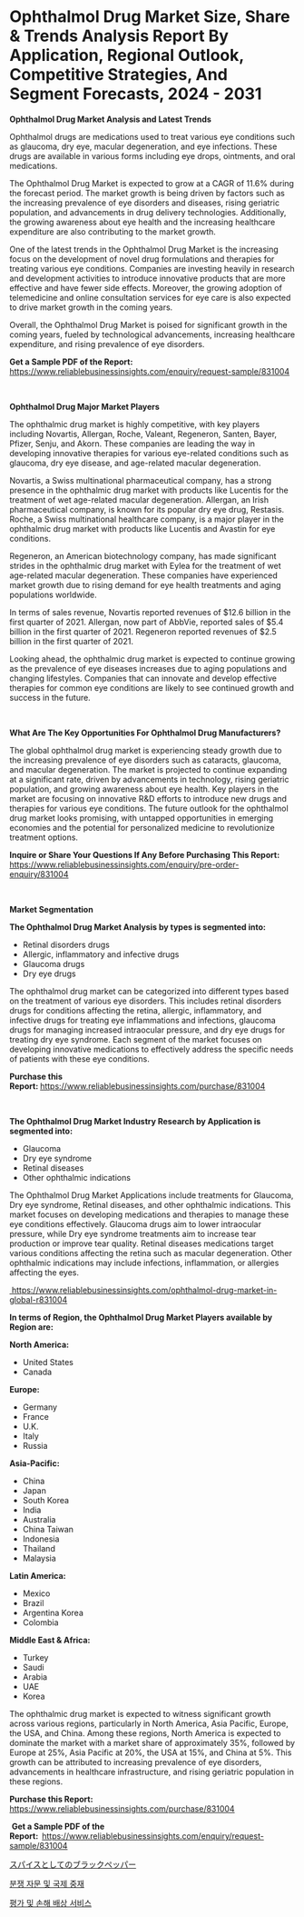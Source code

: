 <p><h1>Ophthalmol Drug Market Size, Share & Trends Analysis Report By Application, Regional Outlook, Competitive Strategies, And Segment Forecasts, 2024 - 2031</h1></p><p><strong>Ophthalmol Drug Market Analysis and Latest Trends</strong></p>
<p><p>Ophthalmol drugs are medications used to treat various eye conditions such as glaucoma, dry eye, macular degeneration, and eye infections. These drugs are available in various forms including eye drops, ointments, and oral medications.</p><p>The Ophthalmol Drug Market is expected to grow at a CAGR of 11.6% during the forecast period. The market growth is being driven by factors such as the increasing prevalence of eye disorders and diseases, rising geriatric population, and advancements in drug delivery technologies. Additionally, the growing awareness about eye health and the increasing healthcare expenditure are also contributing to the market growth.</p><p>One of the latest trends in the Ophthalmol Drug Market is the increasing focus on the development of novel drug formulations and therapies for treating various eye conditions. Companies are investing heavily in research and development activities to introduce innovative products that are more effective and have fewer side effects. Moreover, the growing adoption of telemedicine and online consultation services for eye care is also expected to drive market growth in the coming years.</p><p>Overall, the Ophthalmol Drug Market is poised for significant growth in the coming years, fueled by technological advancements, increasing healthcare expenditure, and rising prevalence of eye disorders.</p></p>
<p><strong>Get a Sample PDF of the Report:&nbsp;</strong> <a href="https://www.reliablebusinessinsights.com/enquiry/request-sample/831004">https://www.reliablebusinessinsights.com/enquiry/request-sample/831004</a></p>
<p>&nbsp;</p>
<p><strong>Ophthalmol Drug Major Market Players</strong></p>
<p><p>The ophthalmic drug market is highly competitive, with key players including Novartis, Allergan, Roche, Valeant, Regeneron, Santen, Bayer, Pfizer, Senju, and Akorn. These companies are leading the way in developing innovative therapies for various eye-related conditions such as glaucoma, dry eye disease, and age-related macular degeneration.</p><p>Novartis, a Swiss multinational pharmaceutical company, has a strong presence in the ophthalmic drug market with products like Lucentis for the treatment of wet age-related macular degeneration. Allergan, an Irish pharmaceutical company, is known for its popular dry eye drug, Restasis. Roche, a Swiss multinational healthcare company, is a major player in the ophthalmic drug market with products like Lucentis and Avastin for eye conditions.</p><p>Regeneron, an American biotechnology company, has made significant strides in the ophthalmic drug market with Eylea for the treatment of wet age-related macular degeneration. These companies have experienced market growth due to rising demand for eye health treatments and aging populations worldwide.</p><p>In terms of sales revenue, Novartis reported revenues of $12.6 billion in the first quarter of 2021. Allergan, now part of AbbVie, reported sales of $5.4 billion in the first quarter of 2021. Regeneron reported revenues of $2.5 billion in the first quarter of 2021.</p><p>Looking ahead, the ophthalmic drug market is expected to continue growing as the prevalence of eye diseases increases due to aging populations and changing lifestyles. Companies that can innovate and develop effective therapies for common eye conditions are likely to see continued growth and success in the future.</p></p>
<p>&nbsp;</p>
<p><strong>What Are The Key Opportunities For Ophthalmol Drug Manufacturers?</strong></p>
<p><p>The global ophthalmol drug market is experiencing steady growth due to the increasing prevalence of eye disorders such as cataracts, glaucoma, and macular degeneration. The market is projected to continue expanding at a significant rate, driven by advancements in technology, rising geriatric population, and growing awareness about eye health. Key players in the market are focusing on innovative R&D efforts to introduce new drugs and therapies for various eye conditions. The future outlook for the ophthalmol drug market looks promising, with untapped opportunities in emerging economies and the potential for personalized medicine to revolutionize treatment options.</p></p>
<p><strong>Inquire or Share Your Questions If Any Before Purchasing This Report:</strong> <a href="https://www.reliablebusinessinsights.com/enquiry/pre-order-enquiry/831004">https://www.reliablebusinessinsights.com/enquiry/pre-order-enquiry/831004</a></p>
<p>&nbsp;</p>
<p><strong>Market Segmentation</strong></p>
<p><strong>The Ophthalmol Drug Market Analysis by types is segmented into:</strong></p>
<p><ul><li>Retinal disorders drugs</li><li>Allergic, inflammatory and infective drugs</li><li>Glaucoma drugs</li><li>Dry eye drugs</li></ul></p>
<p><p>The ophthalmol drug market can be categorized into different types based on the treatment of various eye disorders. This includes retinal disorders drugs for conditions affecting the retina, allergic, inflammatory, and infective drugs for treating eye inflammations and infections, glaucoma drugs for managing increased intraocular pressure, and dry eye drugs for treating dry eye syndrome. Each segment of the market focuses on developing innovative medications to effectively address the specific needs of patients with these eye conditions.</p></p>
<p><strong>Purchase this Report:&nbsp;</strong><a href="https://www.reliablebusinessinsights.com/purchase/831004">https://www.reliablebusinessinsights.com/purchase/831004</a></p>
<p>&nbsp;</p>
<p><strong>The Ophthalmol Drug Market Industry Research by Application is segmented into:</strong></p>
<p><ul><li>Glaucoma</li><li>Dry eye syndrome</li><li>Retinal diseases</li><li>Other ophthalmic indications</li></ul></p>
<p><p>The Ophthalmol Drug Market Applications include treatments for Glaucoma, Dry eye syndrome, Retinal diseases, and other ophthalmic indications. This market focuses on developing medications and therapies to manage these eye conditions effectively. Glaucoma drugs aim to lower intraocular pressure, while Dry eye syndrome treatments aim to increase tear production or improve tear quality. Retinal diseases medications target various conditions affecting the retina such as macular degeneration. Other ophthalmic indications may include infections, inflammation, or allergies affecting the eyes.</p></p>
<p><a href="https://www.reliablebusinessinsights.com/ophthalmol-drug-market-in-global-r831004">&nbsp;https://www.reliablebusinessinsights.com/ophthalmol-drug-market-in-global-r831004</a></p>
<p><strong>In terms of Region, the Ophthalmol Drug Market Players available by Region are:</strong></p>
<p>
    <p> <strong> North America: </strong>
        <ul>
            <li>United States</li>
            <li>Canada</li>
        </ul>
        </p> 
    <p> <strong> Europe: </strong>
        <ul>
            <li>Germany</li>
            <li>France</li>
            <li>U.K.</li>
            <li>Italy</li>
            <li>Russia</li>
        </ul>
        </p> 
    <p> <strong> Asia-Pacific: </strong>
        <ul>
            <li>China</li>
            <li>Japan</li>
            <li>South Korea</li>
            <li>India</li>
            <li>Australia</li>
            <li>China Taiwan</li>
            <li>Indonesia</li>
            <li>Thailand</li>
            <li>Malaysia</li>
        </ul>
        </p> 
    <p> <strong> Latin America: </strong>
        <ul>
            <li>Mexico</li>
            <li>Brazil</li>
            <li>Argentina Korea</li>
            <li>Colombia</li>
        </ul>
        </p> 
    <p> <strong> Middle East & Africa: </strong>
        <ul>
            <li>Turkey</li>
            <li>Saudi</li>
            <li>Arabia</li>
            <li>UAE</li>
            <li>Korea</li>
        </ul>
    </p>
    </p>
<p><p>The ophthalmic drug market is expected to witness significant growth across various regions, particularly in North America, Asia Pacific, Europe, the USA, and China. Among these regions, North America is expected to dominate the market with a market share of approximately 35%, followed by Europe at 25%, Asia Pacific at 20%, the USA at 15%, and China at 5%. This growth can be attributed to increasing prevalence of eye disorders, advancements in healthcare infrastructure, and rising geriatric population in these regions.</p></p>
<p><strong>Purchase this Report: </strong><a href="https://www.reliablebusinessinsights.com/purchase/831004">https://www.reliablebusinessinsights.com/purchase/831004</a></p>
<p>&nbsp;<strong>Get a Sample PDF of the Report:&nbsp;&nbsp;</strong><a href="https://www.reliablebusinessinsights.com/enquiry/request-sample/831004">https://www.reliablebusinessinsights.com/enquiry/request-sample/831004</a></p>
<p><strong></strong></p>
<p><p><a href="https://github.com/AaronVargas43/Market-Research-Report-List-2/blob/main/3620034112697.md">スパイスとしてのブラックペッパー</a></p><p><a href="https://github.com/fernandotryO5lson96765/Market-Research-Report-List-2/blob/main/582370798035.md">분쟁 자문 및 국제 중재</a></p><p><a href="https://github.com/JosefaRice/Market-Research-Report-List-1/blob/main/291350598036.md">평가 및 손해 배상 서비스</a></p></p>